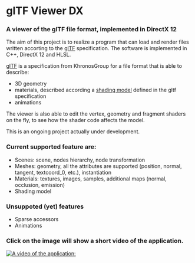 # glTF Viewer DX
### A viewer of the glTF file format, implemented in DirectX 12 

The aim of this project is to realize a program that can load and render files written accorting to the [glTF](https://github.com/KhronosGroup/glTF/tree/master/specification/2.0) specification. The software is implemented in C++, DirectX 12 and HLSL.

[glTF](https://github.com/KhronosGroup/glTF/tree/master/specification/2.0) is a specification from KhronosGroup for a file format that is able to describe:
* 3D geometry
* materials, described according a [shading model](https://github.com/KhronosGroup/glTF/tree/master/specification/2.0#implementation) defined in the gltf specification
* animations

The viewer is also able to edit the vertex, geometry and fragment shaders on the fly, to see how the shader code affects the model.

This is an ongoing project actually under development. 

### Current supported feature are:

* Scenes: scene, nodes hierarchy, node transformation
* Meshes: geometry, all the attributes are supported (position, normal, tangent, textcoord_0, etc.), instantiation
* Materials: textures, images, samples, additional maps (normal, occlusion, emission)
* Shading model

### Unsuppoted (yet) features
* Sparse accessors 
* Animations 

### Click on the image will show a short video of the application.

[![A video of the application:](http://i3.ytimg.com/vi/tEVuwpKdP4A/maxresdefault.jpg)](https://www.youtube.com/watch?v=tEVuwpKdP4A)

